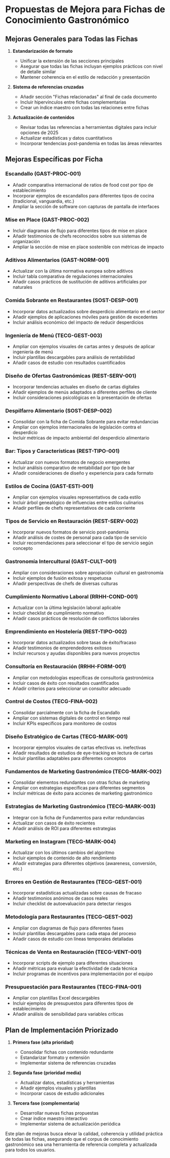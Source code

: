 # Propuestas de Mejora para Fichas de Conocimiento Gastronómico

## Mejoras Generales para Todas las Fichas

1. **Estandarización de formato**
   - Unificar la extensión de las secciones principales
   - Asegurar que todas las fichas incluyan ejemplos prácticos con nivel de detalle similar
   - Mantener coherencia en el estilo de redacción y presentación

2. **Sistema de referencias cruzadas**
   - Añadir sección "Fichas relacionadas" al final de cada documento
   - Incluir hipervínculos entre fichas complementarias
   - Crear un índice maestro con todas las relaciones entre fichas

3. **Actualización de contenidos**
   - Revisar todas las referencias a herramientas digitales para incluir opciones de 2025
   - Actualizar estadísticas y datos cuantitativos
   - Incorporar tendencias post-pandemia en todas las áreas relevantes

## Mejoras Específicas por Ficha

### Escandallo (GAST-PROC-001)
- Añadir comparativa internacional de ratios de food cost por tipo de establecimiento
- Incorporar ejemplos de escandallos para diferentes tipos de cocina (tradicional, vanguardia, etc.)
- Ampliar la sección de software con capturas de pantalla de interfaces

### Mise en Place (GAST-PROC-002)
- Incluir diagramas de flujo para diferentes tipos de mise en place
- Añadir testimonios de chefs reconocidos sobre sus sistemas de organización
- Ampliar la sección de mise en place sostenible con métricas de impacto

### Aditivos Alimentarios (GAST-NORM-001)
- Actualizar con la última normativa europea sobre aditivos
- Incluir tabla comparativa de regulaciones internacionales
- Añadir casos prácticos de sustitución de aditivos artificiales por naturales

### Comida Sobrante en Restaurantes (SOST-DESP-001)
- Incorporar datos actualizados sobre desperdicio alimentario en el sector
- Añadir ejemplos de aplicaciones móviles para gestión de excedentes
- Incluir análisis económico del impacto de reducir desperdicios

### Ingeniería de Menú (TECG-GEST-003)
- Ampliar con ejemplos visuales de cartas antes y después de aplicar ingeniería de menú
- Incluir plantillas descargables para análisis de rentabilidad
- Añadir casos de estudio con resultados cuantificados

### Diseño de Ofertas Gastronómicas (REST-SERV-001)
- Incorporar tendencias actuales en diseño de cartas digitales
- Añadir ejemplos de menús adaptados a diferentes perfiles de cliente
- Incluir consideraciones psicológicas en la presentación de ofertas

### Despilfarro Alimentario (SOST-DESP-002)
- Consolidar con la ficha de Comida Sobrante para evitar redundancias
- Ampliar con ejemplos internacionales de legislación contra el desperdicio
- Incluir métricas de impacto ambiental del desperdicio alimentario

### Bar: Tipos y Características (REST-TIPO-001)
- Actualizar con nuevos formatos de negocio emergentes
- Incluir análisis comparativo de rentabilidad por tipo de bar
- Añadir consideraciones de diseño y experiencia para cada formato

### Estilos de Cocina (GAST-ESTI-001)
- Ampliar con ejemplos visuales representativos de cada estilo
- Incluir árbol genealógico de influencias entre estilos culinarios
- Añadir perfiles de chefs representativos de cada corriente

### Tipos de Servicio en Restauración (REST-SERV-002)
- Incorporar nuevos formatos de servicio post-pandemia
- Añadir análisis de costes de personal para cada tipo de servicio
- Incluir recomendaciones para seleccionar el tipo de servicio según concepto

### Gastronomía Intercultural (GAST-CULT-001)
- Ampliar con consideraciones sobre apropiación cultural en gastronomía
- Incluir ejemplos de fusión exitosa y respetuosa
- Añadir perspectivas de chefs de diversas culturas

### Cumplimiento Normativo Laboral (RRHH-COND-001)
- Actualizar con la última legislación laboral aplicable
- Incluir checklist de cumplimiento normativo
- Añadir casos prácticos de resolución de conflictos laborales

### Emprendimiento en Hostelería (REST-TIPO-002)
- Incorporar datos actualizados sobre tasas de éxito/fracaso
- Añadir testimonios de emprendedores exitosos
- Incluir recursos y ayudas disponibles para nuevos proyectos

### Consultoría en Restauración (RRHH-FORM-001)
- Ampliar con metodologías específicas de consultoría gastronómica
- Incluir casos de éxito con resultados cuantificados
- Añadir criterios para seleccionar un consultor adecuado

### Control de Costos (TECG-FINA-002)
- Consolidar parcialmente con la ficha de Escandallo
- Ampliar con sistemas digitales de control en tiempo real
- Incluir KPIs específicos para monitoreo de costos

### Diseño Estratégico de Cartas (TECG-MARK-001)
- Incorporar ejemplos visuales de cartas efectivas vs. inefectivas
- Añadir resultados de estudios de eye-tracking en lectura de cartas
- Incluir plantillas adaptables para diferentes conceptos

### Fundamentos de Marketing Gastronómico (TECG-MARK-002)
- Consolidar elementos redundantes con otras fichas de marketing
- Ampliar con estrategias específicas para diferentes segmentos
- Incluir métricas de éxito para acciones de marketing gastronómico

### Estrategias de Marketing Gastronómico (TECG-MARK-003)
- Integrar con la ficha de Fundamentos para evitar redundancias
- Actualizar con casos de éxito recientes
- Añadir análisis de ROI para diferentes estrategias

### Marketing en Instagram (TECG-MARK-004)
- Actualizar con los últimos cambios del algoritmo
- Incluir ejemplos de contenido de alto rendimiento
- Añadir estrategias para diferentes objetivos (awareness, conversión, etc.)

### Errores en Gestión de Restaurantes (TECG-GEST-001)
- Incorporar estadísticas actualizadas sobre causas de fracaso
- Añadir testimonios anónimos de casos reales
- Incluir checklist de autoevaluación para detectar riesgos

### Metodología para Restaurantes (TECG-GEST-002)
- Ampliar con diagramas de flujo para diferentes fases
- Incluir plantillas descargables para cada etapa del proceso
- Añadir casos de estudio con líneas temporales detalladas

### Técnicas de Venta en Restauración (TECG-VENT-001)
- Incorporar scripts de ejemplo para diferentes situaciones
- Añadir métricas para evaluar la efectividad de cada técnica
- Incluir programas de incentivos para implementación por el equipo

### Presupuestación para Restaurantes (TECG-FINA-001)
- Ampliar con plantillas Excel descargables
- Incluir ejemplos de presupuestos para diferentes tipos de establecimiento
- Añadir análisis de sensibilidad para variables críticas

## Plan de Implementación Priorizado

1. **Primera fase (alta prioridad)**
   - Consolidar fichas con contenido redundante
   - Estandarizar formato y extensión
   - Implementar sistema de referencias cruzadas

2. **Segunda fase (prioridad media)**
   - Actualizar datos, estadísticas y herramientas
   - Añadir ejemplos visuales y plantillas
   - Incorporar casos de estudio adicionales

3. **Tercera fase (complementaria)**
   - Desarrollar nuevas fichas propuestas
   - Crear índice maestro interactivo
   - Implementar sistema de actualización periódica

Este plan de mejoras busca elevar la calidad, coherencia y utilidad práctica de todas las fichas, asegurando que el corpus de conocimiento gastronómico sea una herramienta de referencia completa y actualizada para todos los usuarios.
